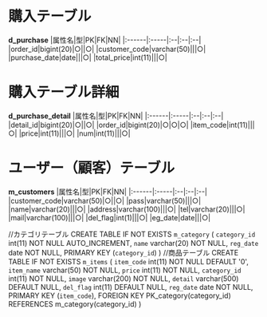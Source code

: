 
# 購入テーブル 
**d_purchase**
|属性名|型|PK|FK|NN|
|:------|:-----|:--|:--|:--|
|order_id|bigint(20)|○||○|
|customer_code|varchar(50)|||○|
|purchase_date|date|||○|
|total_price|int(11)|||○|
 
# 購入テーブル詳細
**d_purchase_detail**
|属性名|型|PK|FK|NN|
|:------|:-----|:--|:--|:--|
|detail_id|bigint(20)|○||○|
|order_id|bigint(20)|○|○|○|
|item_code|int(11)|||○|
|price|int(11)|||○|
|num|int(11)|||○|


# ユーザー（顧客）テーブル
**m_customers**
|属性名|型|PK|FK|NN|
|:------|:-----|:--|:--|:--|
|customer_code|varchar(50)|○||○|
|pass|varchar(50)|||○|
|name|varchar(20)|||○|
|address|varchar(100)|||○|
|tel|varchar(20)|||○| 
|mail|varchar(100)|||○|
|del_flag|int(1)|||○|
|eg_date|date|||○|


//カテゴリテーブル 
CREATE TABLE IF NOT EXISTS `m_category` ( 
  `category_id` int(11) NOT NULL AUTO_INCREMENT, 
  `name` varchar(20) NOT NULL, 
  `reg_date` date NOT NULL, 
  PRIMARY KEY (`category_id`) 
) 
//商品テーブル 
CREATE TABLE IF NOT EXISTS `m_items` ( 
  `item_code` int(11) NOT NULL DEFAULT '0', 
  `item_name` varchar(50) NOT NULL, 
  `price` int(11) NOT NULL, 
  `category_id` int(11) NOT NULL, 
  `image` varchar(200) NOT NULL, 
  `detail` varchar(500) DEFAULT NULL, 
  `del_flag` int(11) DEFAULT NULL, 
  `reg_date` date NOT NULL, 
  PRIMARY KEY (`item_code`), 
  FOREIGN KEY PK_category(category_id) REFERENCES m_category(category_id) 
) 
